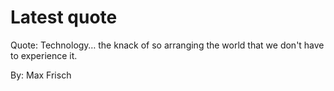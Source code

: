 # Latest quote 

Quote: Technology… the knack of so arranging the world that we don't have to experience it. 

By: Max Frisch